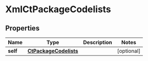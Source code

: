 

# XmlCtPackageCodelists


## Properties

| Name | Type | Description | Notes |
|------------ | ------------- | ------------- | -------------|
|**self** | [**CtPackageCodelists**](CtPackageCodelists.md) |  |  [optional] |



